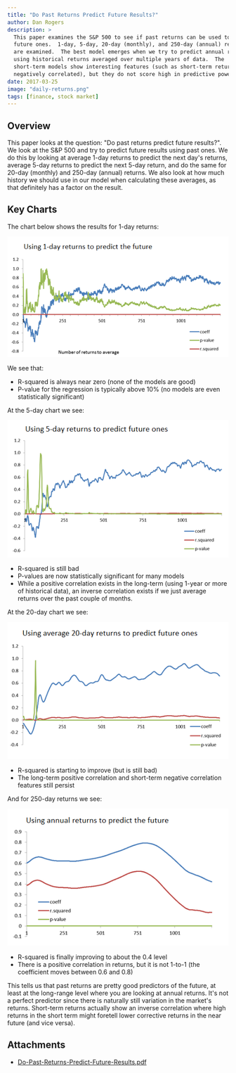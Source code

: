 ```yaml
---
title: "Do Past Returns Predict Future Results?"
author: Dan Rogers
description: >
  This paper examines the S&P 500 to see if past returns can be used to predict
  future ones.  1-day, 5-day, 20-day (monthly), and 250-day (annual) returns
  are examined.  The best model emerges when we try to predict annual returns
  using historical returns averaged over multiple years of data.  The
  short-term models show interesting features (such as short-term returns being
  negatively correlated), but they do not score high in predictive power.
date: 2017-03-25
image: "daily-returns.png"
tags: [finance, stock market]
---
```


## Overview

This paper looks at the question: "Do past returns predict future results?".  We look at the S&P 500 and try to predict future results using past ones.  We do this by looking at average 1-day returns to predict the next day's returns, average 5-day returns to predict the next 5-day return, and do the same for 20-day (monthly) and 250-day (annual) returns.  We also look at how much history we should use in our model when calculating these averages, as that definitely has a factor on the result.

## Key Charts

The chart below shows the results for 1-day returns:

![1-day returns](returns-1.png)

We see that:

* R-squared is always near zero (none of the models are good)
* P-value for the regression is typically above 10% (no models are even statistically significant)

At the 5-day chart we see:

![5-day returns](returns-5.png)

* R-squared is still bad
* P-values are now statistically significant for many models
* While a positive correlation exists in the long-term (using 1-year or more of historical data), an inverse correlation exists if we just average returns over the past couple of months.

At the 20-day chart we see:

![20-day returns](returns-20.png)

* R-squared is starting to improve (but is still bad)
* The long-term positive correlation and short-term negative correlation features still persist

And for 250-day returns we see:

![250-day returns](returns-250.png)

* R-squared is finally improving to about the 0.4 level
* There is a positive correlation in returns, but it is not 1-to-1 (the coefficient moves between 0.6 and 0.8)

This tells us that past returns are pretty good predictors of the future, at least at the long-range level where you are looking at annual returns.  It's not a perfect predictor since there is naturally still variation in the market's returns.  Short-term returns actually show an inverse correlation where high returns in the short term might foretell lower corrective returns in the near future (and vice versa).

## Attachments

* [Do-Past-Returns-Predict-Future-Results.pdf](20170325-Do-Past-Returns-Predict-Future-Results.pdf)
